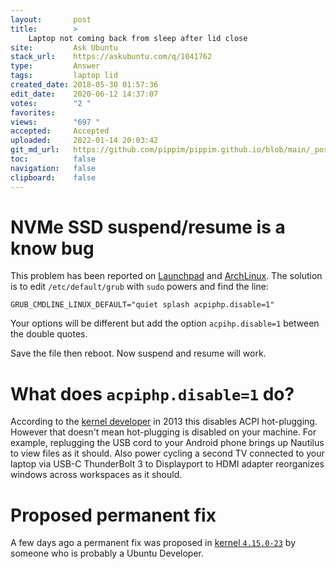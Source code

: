 ```yaml
---
layout:       post
title:        >
    Laptop not coming back from sleep after lid close
site:         Ask Ubuntu
stack_url:    https://askubuntu.com/q/1041762
type:         Answer
tags:         laptop lid
created_date: 2018-05-30 01:57:36
edit_date:    2020-06-12 14:37:07
votes:        "2 "
favorites:    
views:        "697 "
accepted:     Accepted
uploaded:     2022-01-14 20:03:42
git_md_url:   https://github.com/pippim/pippim.github.io/blob/main/_posts/2018/2018-05-30-Laptop-not-coming-back-from-sleep-after-lid-close.md
toc:          false
navigation:   false
clipboard:    false
---
```


# NVMe SSD suspend/resume is a know bug

This problem has been reported on [Launchpad][1] and [ArchLinux][2]. The solution is to edit `/etc/default/grub` with `sudo` powers and find the line:

``` 
GRUB_CMDLINE_LINUX_DEFAULT="quiet splash acpiphp.disable=1"

```

Your options will be different but add the option `acpihp.disable=1` between the double quotes.

Save the file then reboot. Now suspend and resume will work.

# What does `acpiphp.disable=1` do?

According to the [kernel developer][3] in 2013 this disables ACPI hot-plugging. However that doesn't mean hot-plugging is disabled on your machine. For example, replugging the USB cord to your Android phone brings up Nautilus to view files as it should. Also power cycling a second TV connected to your laptop via USB-C ThunderBolt 3 to Displayport to HDMI adapter reorganizes windows across workspaces as it should.

# Proposed permanent fix

A few days ago a permanent fix was proposed in [kernel `4.15.0-23`][4] by someone who is probably a Ubuntu Developer.


  [1]: https://bugs.launchpad.net/ubuntu/+source/linux/+bug/1655100
  [2]: https://bbs.archlinux.org/viewtopic.php?id=216520
  [3]: https://patchwork.kernel.org/patch/2436731/
  [4]: https://people.canonical.com/~khfeng/lp1655100-2/
